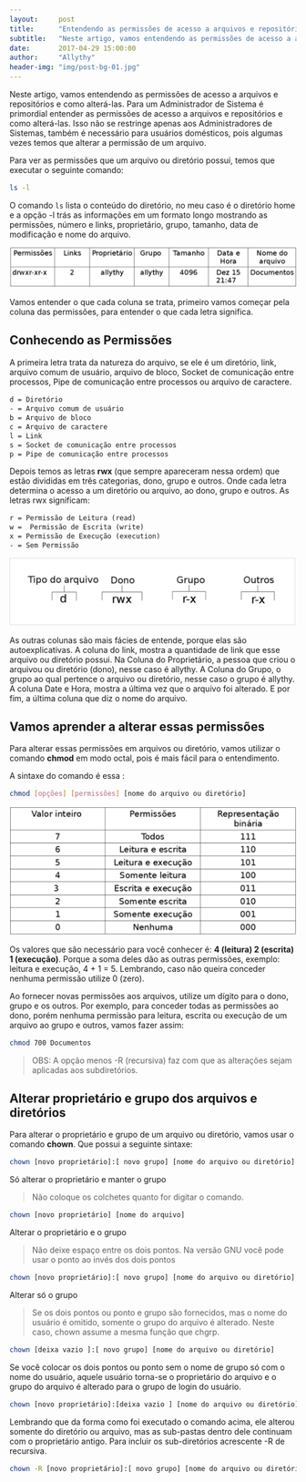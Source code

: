 ```yaml
---
layout:     post
title:      "Entendendo as permissões de acesso a arquivos e repositórios e como alterá-las"
subtitle:   "Neste artigo, vamos entendendo as permissões de acesso a arquivos e repositórios e como alterá-las."
date:       2017-04-29 15:00:00
author:     "Allythy"
header-img: "img/post-bg-01.jpg"
---
```

Neste artigo, vamos entendendo as permissões de acesso a arquivos e repositórios e como alterá-las. Para um Administrador de Sistema é primordial entender as permissões de acesso a arquivos e repositórios e como alterá-las. Isso não se restringe apenas aos Administradores de Sistemas, também é necessário para usuários domésticos, pois algumas vezes temos que alterar a permissão de um arquivo.

Para ver as permissões que um arquivo ou diretório possui, temos que executar o seguinte comando:

``` bash
ls -l
```

O comando `ls` lista o conteúdo do diretório, no meu caso é o diretório home e a opção -l trás as informações em um formato longo mostrando as permissões, número e links, proprietário, grupo, tamanho, data de modificação e nome do arquivo.

![nformações da minha pasta de Documentos](img/permissao.png)

Vamos entender o que cada coluna se trata, primeiro vamos começar pela coluna das permissões, para entender o que cada letra significa.

## Conhecendo as Permissões

A primeira letra trata da natureza do arquivo, se ele é um diretório, link, arquivo comum de usuário, arquivo de bloco, Socket de comunicação entre processos, Pipe de comunicação entre processos ou arquivo de caractere.

```
d = Diretório
- = Arquivo comum de usuário
b = Arquivo de bloco
c = Arquivo de caractere
l = Link
s = Socket de comunicação entre processos
p = Pipe de comunicação entre processos
```

Depois temos as letras **rwx** (que sempre apareceram nessa ordem) que estão divididas em três categorias, dono, grupo e outros. Onde cada letra determina o acesso a um diretório ou arquivo, ao dono, grupo e outros. As letras rwx significam:

```
r = Permissão de Leitura (read)
w =  Permissão de Escrita (write)
x = Permissão de Execução (execution)
- = Sem Permissão
```

![Permissões do arquivos](img/permissao2.png)


As outras colunas são mais fácies de entende, porque elas são autoexplicativas. A coluna do link, mostra a quantidade de link que esse arquivo ou diretório possui. Na Coluna do Proprietário, a pessoa que criou o arquivou ou diretório (dono), nesse caso é allythy. A Coluna do Grupo, o grupo ao qual pertence o arquivo ou diretório, nesse caso o grupo é allythy. A coluna Date e Hora, mostra a última vez que o arquivo foi alterado. E por fim, a última coluna que diz o nome do arquivo.

## Vamos aprender a alterar essas permissões

Para alterar essas permissões em arquivos ou diretório, vamos utilizar o comando **chmod** em modo octal, pois é mais fácil para o entendimento.

A sintaxe do comando é essa :

``` bash
chmod [opções] [permissões] [nome do arquivo ou diretório]
```

![Tabela com os números para alterar as permissões em octal](img/permissao3.png)

Os valores que são necessário para você conhecer é: **4 (leitura) 2 (escrita) 1 (execução)**. Porque a soma deles dão as outras permissões, exemplo: leitura e execução, 4 + 1 = 5. Lembrando, caso não queira conceder nenhuma permissão utilize 0 (zero).

Ao fornecer novas permissões aos arquivos, utilize um dígito para o dono, grupo e os outros. Por exemplo, para conceder todas as permissões ao dono, porém nenhuma permissão para leitura, escrita ou execução de um arquivo ao grupo e outros, vamos fazer assim:

```bash
chmod 700 Documentos
```

>OBS: A opção menos -R (recursiva) faz com que as alterações sejam aplicadas aos subdiretórios.

## Alterar proprietário e grupo dos arquivos e diretórios

Para alterar o proprietário e grupo de um arquivo ou diretório, vamos usar o comando **chown**. Que possui a seguinte sintaxe:

``` bash
chown [novo proprietário]:[ novo grupo] [nome do arquivo ou diretório]
```

Só alterar o proprietário e manter o grupo

> Não coloque os colchetes quanto for digitar o comando.


```bash
chown [novo proprietário] [nome do arquivo]
```

Alterar o proprietário e o grupo

> Não deixe espaço entre os dois pontos. Na versão GNU você pode usar o ponto ao invés dos dois pontos

```bash
chown [novo proprietário]:[ novo grupo] [nome do arquivo ou diretório]
```

Alterar só o grupo

> Se os dois pontos ou ponto e grupo são fornecidos, mas o  nome
do  usuário  é  omitido, somente o grupo do arquivo é alterado. Neste
caso, chown assume a mesma função que chgrp.

```bash
chown [deixa vazio ]:[ novo grupo] [nome do arquivo ou diretório]
```
Se você colocar os dois pontos ou ponto sem o nome de grupo só com o nome do usuário, aquele  usuário
torna-se o proprietário do arquivo e o grupo do arquivo é alterado para o grupo de login do usuário.

```bash
chown [novo proprietário]:[deixa vazio ] [nome do arquivo ou diretório]
```

Lembrando que da forma como foi executado o comando acima, ele alterou somente do diretório ou arquivo, mas  as sub-pastas dentro dele continuam com o proprietário antigo. Para incluir os sub-diretórios acrescente -R de recursiva.

```bash
chown -R [novo proprietário]:[ novo grupo] [nome do arquivo ou diretório]
```
